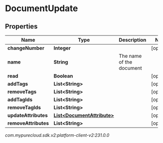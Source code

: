# DocumentUpdate


## Properties

| Name | Type | Description | Notes |
| ------------ | ------------- | ------------- | ------------- |
| **changeNumber** | **Integer** |  |  [optional] |
| **name** | **String** | The name of the document |  |
| **read** | **Boolean** |  |  [optional] |
| **addTags** | **List&lt;String&gt;** |  |  [optional] |
| **removeTags** | **List&lt;String&gt;** |  |  [optional] |
| **addTagIds** | **List&lt;String&gt;** |  |  [optional] |
| **removeTagIds** | **List&lt;String&gt;** |  |  [optional] |
| **updateAttributes** | [**List&lt;DocumentAttribute&gt;**](DocumentAttribute) |  |  [optional] |
| **removeAttributes** | **List&lt;String&gt;** |  |  [optional] |




_com.mypurecloud.sdk.v2:platform-client-v2:231.0.0_
